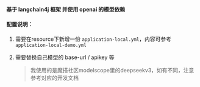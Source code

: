 #### 基于 langchain4j 框架 并使用 openai 的模型依赖

#### 配置说明：

1. 需要在resource下新增一份  `application-local.yml`，内容可参考 `application-local-demo.yml`

2. 需要替换自己模型的 base-url / apikey 等

   > 我使用的是魔搭社区modelscope里的deepseekv3，如有不同，注意参考对应的开发文档

   

